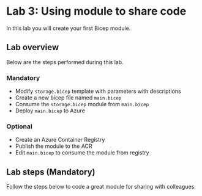 # Lab 3: Using module to share code

In this lab you will create your first Bicep module.

## Lab overview

Below are the steps performed during this lab.

### Mandatory
- Modify `storage.bicep` template with parameters with descriptions
- Create a new bicep file named `main.bicep`
- Consume the `storage.bicep` module from `main.bicep`
- Deploy `main.bicep` to Azure

### Optional
- Create an Azure Container Registry
- Publish the module to the ACR
- Edit `main.bicep` to consume the module from registry

## Lab steps (Mandatory)

Follow the steps below to code a great module for sharing with colleagues.

